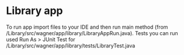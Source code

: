 # Library app

To run app import files to your IDE and then run main method (from /Library/src/wagner/app/library/LibraryAppRun.java).
Tests you can run used Run As > JUnit Test for /Library/src/wagner/app/library/tests/LibraryTest.java
